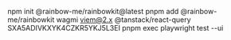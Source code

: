npm init @rainbow-me/rainbowkit@latest
pnpm add @rainbow-me/rainbowkit wagmi viem@2.x @tanstack/react-query
SXA5ADIVKXYK4CZKR5YKJ5L3EI
pnpm exec playwright test --ui
